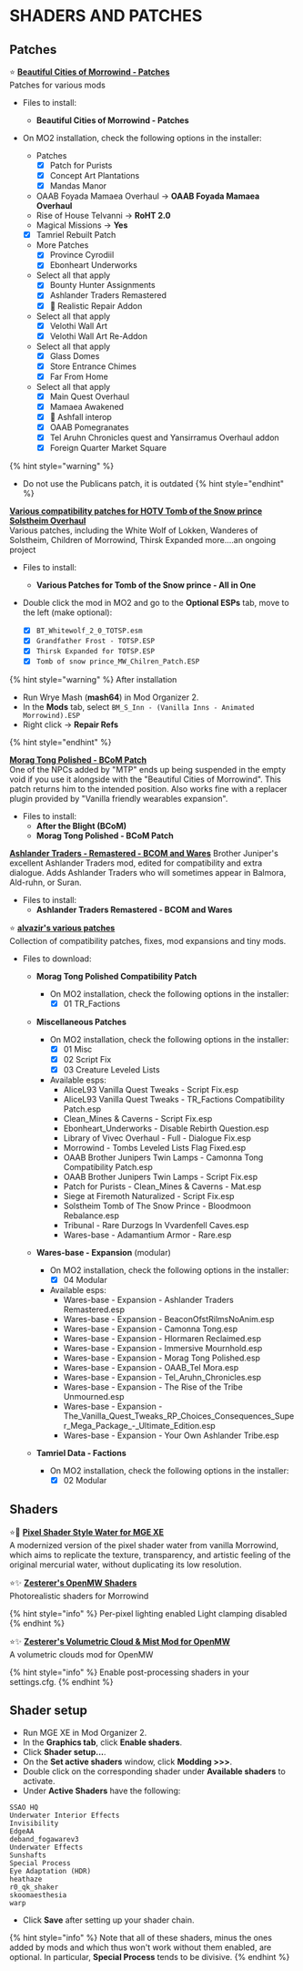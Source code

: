 # SHADERS AND PATCHES

## Patches

⭐ [**Beautiful Cities of Morrowind - Patches**](https://www.nexusmods.com/morrowind/mods/49231)\
Patches for various mods

* Files to install:
  * **Beautiful Cities of Morrowind - Patches**

* On MO2 installation, check the following options in the installer:
  * Patches
    * [x] Patch for Purists
    * [x] Concept Art Plantations
    * [x] Mandas Manor
  * OAAB Foyada Mamaea Overhaul -> **OAAB Foyada Mamaea Overhaul**
  * Rise of House Telvanni -> **RoHT 2.0**
  * Magical Missions -> **Yes**

  * [x] Tamriel Rebuilt Patch
  * More Patches
    * [x] Province Cyrodiil
    * [x] Ebonheart Underworks

  * Select all that apply
    * [x] Bounty Hunter Assignments
    * [x] Ashlander Traders Remastered
    * [x] 📃 Realistic Repair Addon

  * Select all that apply
    * [x] Velothi Wall Art
    * [x] Velothi Wall Art Re-Addon

  * Select all that apply
    * [x] Glass Domes
    * [x] Store Entrance Chimes
    * [x] Far From Home

  * Select all that apply
    * [x] Main Quest Overhaul
    * [x] Mamaea Awakened
    * [x] 📃 Ashfall interop
    * [x] OAAB Pomegranates
    * [x] Tel Aruhn Chronicles quest and Yansirramus Overhaul addon
    * [x] Foreign Quarter Market Square

{% hint style="warning" %}
* Do not use the Publicans patch, it is outdated
{% hint style="endhint" %}

[**Various compatibility patches for HOTV Tomb of the Snow prince Solstheim Overhaul**](https://www.nexusmods.com/morrowind/mods/48422)\
 Various patches, including the White Wolf of Lokken, Wanderes of Solstheim, Children of Morrowind, Thirsk Expanded more....an ongoing project

* Files to install:
  * **Various Patches for Tomb of the Snow prince - All in One**

* Double click the mod in MO2 and go to the **Optional ESPs** tab, move to the left (make optional):
  * [x] `BT_Whitewolf_2_0_TOTSP.esm`
  * [x] `Grandfather Frost - TOTSP.ESP`
  * [x] `Thirsk Expanded for TOTSP.ESP`
  * [x] `Tomb of snow prince_MW_Chilren_Patch.ESP`

{% hint style="warning" %}
After installation

* Run Wrye Mash (**mash64**) in Mod Organizer 2.
* In the **Mods** tab, select `BM_S_Inn - (Vanilla Inns - Animated Morrowind).ESP`
* Right click -> **Repair Refs**

{% hint style="endhint" %}

[**Morag Tong Polished - BCoM Patch**](https://www.nexusmods.com/morrowind/mods/51194)\
One of the NPCs added by "MTP" ends up being suspended in the empty void if you use it alongside with the "Beautiful Cities of Morrowind". This patch returns him to the intended position. Also works fine with a replacer plugin provided by "Vanilla friendly wearables expansion".

* Files to install:
  * **After the Blight (BCoM)**
  * **Morag Tong Polished - BCoM Patch**

[**Ashlander Traders - Remastered - BCOM and Wares**](https://www.nexusmods.com/morrowind/mods/48009)
Brother Juniper's excellent Ashlander Traders mod, edited for compatibility and extra dialogue. Adds Ashlander Traders who will sometimes appear in Balmora, Ald-ruhn, or Suran.

* Files to install:
  * **Ashlander Traders Remastered - BCOM and Wares**

⭐ [**alvazir's various patches**](https://www.nexusmods.com/morrowind/mods/48955)\
Collection of compatibility patches, fixes, mod expansions and tiny mods.

* Files to download:
  * **Morag Tong Polished Compatibility Patch**

    * On MO2 installation, check the following options in the installer:
      * [x] 01 TR_Factions

  * **Miscellaneous Patches**

    * On MO2 installation, check the following options in the installer:
      * [x] 01 Misc
      * [x] 02 Script Fix
      * [x] 03 Creature Leveled Lists

    * Available esps:
      * AliceL93 Vanilla Quest Tweaks - Script Fix.esp
      * AliceL93 Vanilla Quest Tweaks - TR_Factions Compatibility Patch.esp
      * Clean_Mines & Caverns - Script Fix.esp
      * Ebonheart_Underworks - Disable Rebirth Question.esp
      * Library of Vivec Overhaul - Full - Dialogue Fix.esp
      * Morrowind - Tombs Leveled Lists Flag Fixed.esp
      * OAAB Brother Junipers Twin Lamps - Camonna Tong Compatibility Patch.esp
      * OAAB Brother Junipers Twin Lamps - Script Fix.esp
      * Patch for Purists - Clean_Mines & Caverns - Mat.esp
      * Siege at Firemoth Naturalized - Script Fix.esp
      * Solstheim Tomb of The Snow Prince - Bloodmoon Rebalance.esp
      * Tribunal - Rare Durzogs In Vvardenfell Caves.esp
      * Wares-base - Adamantium Armor - Rare.esp

  * **Wares-base - Expansion** (modular)

    * On MO2 installation, check the following options in the installer:
      * [x] 04 Modular

    * Available esps:
      * Wares-base - Expansion - Ashlander Traders Remastered.esp
      * Wares-base - Expansion - BeaconOfstRilmsNoAnim.esp
      * Wares-base - Expansion - Camonna Tong.esp
      * Wares-base - Expansion - Hlormaren Reclaimed.esp
      * Wares-base - Expansion - Immersive Mournhold.esp
      * Wares-base - Expansion - Morag Tong Polished.esp
      * Wares-base - Expansion - OAAB_Tel Mora.esp
      * Wares-base - Expansion - Tel_Aruhn_Chronicles.esp
      * Wares-base - Expansion - The Rise of the Tribe Unmourned.esp
      * Wares-base - Expansion - The_Vanilla_Quest_Tweaks_RP_Choices_Consequences_Super_Mega_Package_-_Ultimate_Edition.esp
      * Wares-base - Expansion - Your Own Ashlander Tribe.esp

  * **Tamriel Data - Factions**

    * On MO2 installation, check the following options in the installer:
      * [x] 02 Modular

## Shaders

⭐📃 [**Pixel Shader Style Water for MGE XE**](https://www.nexusmods.com/morrowind/mods/50044)\
A modernized version of the pixel shader water from vanilla Morrowind, which aims to replicate the texture, transparency, and artistic feeling of the original mercurial water, without duplicating its low resolution.

⭐✨ [**Zesterer's OpenMW Shaders**](https://github.com/zesterer/openmw-shaders/tree/openmw-0.48)\
Photorealistic shaders for Morrowind

{% hint style="info" %}
Per-pixel lighting enabled
Light clamping disabled
{% endhint %}

⭐✨ [**Zesterer's Volumetric Cloud & Mist Mod for OpenMW**](https://github.com/zesterer/openmw-volumetric-clouds)\
 A volumetric clouds mod for OpenMW

{% hint style="info" %}
Enable post-processing shaders in your settings.cfg.
{% endhint %}

## Shader setup

* Run MGE XE in Mod Organizer 2.
* In the **Graphics tab**, click **Enable shaders**.
* Click **Shader setup...**.
* On the **Set active shaders** window, click **Modding >>>**.
* Double click on the corresponding shader under **Available shaders** to activate.
* Under **Active Shaders** have the following:

```text
SSAO HQ
Underwater Interior Effects
Invisibility
EdgeAA
deband_fogawarev3
Underwater Effects
Sunshafts
Special Process
Eye Adaptation (HDR)
heathaze
r0_qk_shaker
skoomaesthesia
warp
```

* Click **Save** after setting up your shader chain.

{% hint style="info" %}
Note that all of these shaders, minus the ones added by mods and which thus won't work without them enabled, are optional. In particular, **Special Process** tends to be divisive.
{% endhint %}
